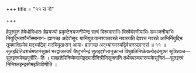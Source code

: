 +++
title = "११ स नो"

+++

हेपुरुहूत हेवेधोविधातः हेप्रयज्यो प्रकृष्टेनयजनीयेन्द्र सत्वं विश्ववाराभिः विश्वैर्वरणीयाभिः सम्भजनीयाभिः नियुद्भिरश्वैर्नोस्मानाग- ह्यागच्छ अदेवोसुरः यानियुतःयानश्वान्नवरते नवारयति देवश्च नवरते आभिर्नियुद्भिः तूयमाक्षिप्रमेव मद्भ्यद्रिक् मदभिमुखःसन् आया- ह्यागच्छ अद्भ्यागमस्यद्विर्वचनञ्छान्दसं ॥ ११ ॥सुतइदितिदशर्चमष्टमंसूक्तं भरद्वाजस्यर्षं त्रैष्टुभमैन्द्रं सुतइद्दशेत्यनुक्रान्तं विषुवतिनिष्केवल्येइदंसूक्तं सूत्रितञ्च—सुतइत्त्वमेषप्रपूर्वीरि- ति । महाव्रतेपिनिष्केवल्येइदमादीनित्रीणिसूक्तानि तथैवपञ्चमारण्यकेसूत्रितं—सुतइत्त्वं निमिश्लइन्द्रसोमइतित्रीणीति ।
